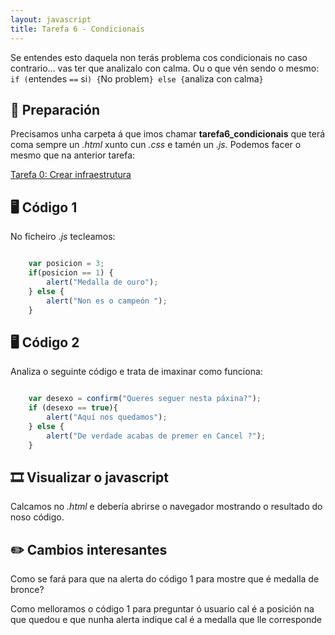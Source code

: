 ```yaml
---
layout: javascript
title: Tarefa 6 - Condicionais
---
```

Se entendes esto daquela non terás problema cos condicionais no caso contrario... vas ter que analizalo con calma. Ou o que vén sendo o mesmo: `if (`entendes `==` si`) {`No problem`} else {`analiza con calma`}`

## 🧺 Preparación

Precisamos unha carpeta á que imos chamar **tarefa6_condicionais** que terá coma sempre un *.html* xunto cun *.css* e tamén un *.js.* Podemos facer o mesmo que na anterior tarefa:

[ Tarefa 0: Crear infraestrutura](../t0)

## 🖥 Código 1

No ficheiro *.js* tecleamos:
```js

    var posicion = 3;
    if(posicion == 1) {
    	alert("Medalla de ouro");
    } else {
    	alert("Non es o campeón ");
    }
```

## 🖥 Código 2

Analiza o  seguinte código e trata de imaxinar como funciona:

```js

    var desexo = confirm("Queres seguer nesta páxina?");
    if (desexo == true){
    	alert("Aquí nos quedamos");
    } else {
    	alert("De verdade acabas de premer en Cancel ?");
    }
```

## 🎞 Visualizar o javascript

Calcamos no *.html* e debería abrirse o navegador mostrando o resultado do noso código.

## ✏️ Cambios interesantes

Como se fará para que na alerta do código 1 para mostre que é medalla de bronce? 

Como melloramos o código 1 para preguntar ó usuario cal é a posición na que quedou e que nunha alerta indique cal é a medalla que lle corresponde